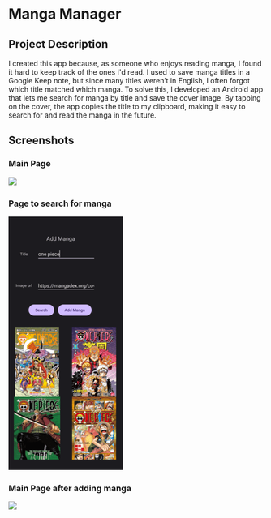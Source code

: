 # Manga Manager

## Project Description

I created this app because, as someone who enjoys reading manga, I found it hard to keep track of the ones I'd read.
I used to save manga titles in a Google Keep note, but since many titles weren’t in English, I often forgot which title matched which manga.
To solve this, I developed an Android app that lets me search for manga by title and save the cover image. 
By tapping on the cover, the app copies the title to my clipboard, making it easy to search for and read the manga in the future.

## Screenshots

### Main Page
![](./screenshot/home.png)

### Page to search for manga
![](./screenshots/search.png)

### Main Page after adding manga
![](./screenshots/add.png)
